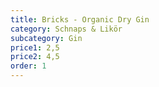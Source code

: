 ```yaml
---
title: Bricks - Organic Dry Gin
category: Schnaps & Likör
subcategory: Gin
price1: 2,5
price2: 4,5
order: 1
---
```

